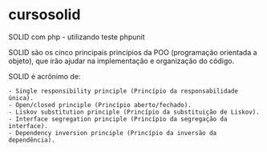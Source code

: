 # cursosolid
SOLID com php - utilizando teste phpunit

 SOLID são os cinco principais princípios da POO (programação orientada a objeto), que irão ajudar na implementação e organização
 do código.
 
 SOLID é acrônimo de:

    - Single responsibility principle (Princípio da responsabilidade única).
    - Open/closed principle (Princípio aberto/fechado).
    - Liskov substitution principle (Princípio da substituição de Liskov).
    - Interface segregation principle (Princípio da segregação da interface).
    - Dependency inversion principle (Princípio da inversão da dependência).

